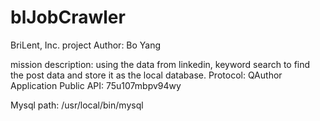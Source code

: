 blJobCrawler
============

BriLent, Inc. project
Author: Bo Yang

mission description:
using the data from linkedin, keyword search to find the post data and store it as the local database.
Protocol: QAuthor
Application Public API: 75u107mbpv94wy

Mysql path: /usr/local/bin/mysql
